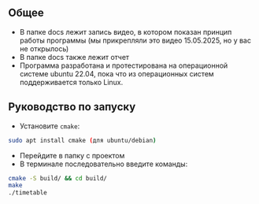 ## Общее
- В папке docs лежит запись видео, в котором показан принцип работы программы (мы прикрепляли это видео 15.05.2025, но у вас не открылось)
- В папке docs также лежит отчет
- Программа разработана и протестирована на операционной системе ubuntu 22.04, пока что из операционных систем поддерживается только Linux.

## Руководство по запуску
- Установите `cmake`:
```bash
sudo apt install cmake (для ubuntu/debian)
```
- Перейдите в папку с проектом
- В терминале последовательно введите команды:
```bash
cmake -S build/ && cd build/
make
./timetable
```
